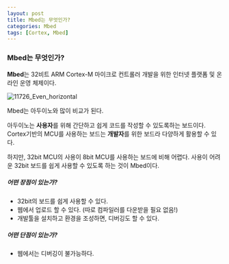 ```yaml
---
layout: post
title: Mbed는 무엇인가?
categories: Mbed
tags: [Cortex, Mbed]
---
```


### Mbed는 무엇인가?

**Mbed**는 32비트 ARM Cortex-M 마이크로 컨트롤러 개발을 위한 인터넷 플랫폼 및 온라인 운영 체제이다. 



<img src="https://user-images.githubusercontent.com/68053199/147181929-5b4abe9d-b26f-4651-8db7-175d82202139.png" alt="11726_Even_horizontal"/>



Mbed는 아두이노와 많이 비교가 된다. 

아두이노는 **사용자**를 위해 간단하고 쉽게 코드를 작성할 수 있도록하는 보드이다. Cortex기반의 MCU를 사용하는 보드는 **개발자**를 위한 보드라 다양하게 활용할 수 있다.  

하지만, 32bit MCU의 사용이 8bit MCU를 사용하는 보드에 비해 어렵다. 사용이 어려운 32bit 보드를 쉽게 사용할 수 있도록 하는 것이 Mbed이다. 

##### 어떤 장점이 있는가?

* 32bit의 보드를 쉽게 사용할 수 있다. 
* 웹에서 업로드 할 수 있다. (따로 컴파일러를 다운받을 필요 없음!)
* 개발툴을 설치하고 환경을 조성하면, 디버깅도 할 수 있다. 

##### 어떤 단점이 있는가?

* 웹에서는 디버깅이 불가능하다. 

